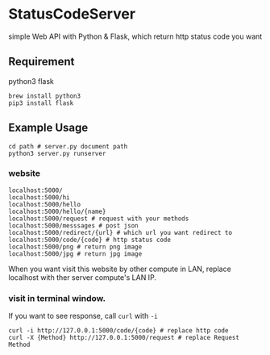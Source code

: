 # StatusCodeServer

simple Web API with Python &amp; Flask, which return http status code you want

## Requirement

python3 flask

```shell
brew install python3
pip3 install flask
```

## Example Usage

```shell
cd path # server.py document path
python3 server.py runserver
```

### website

```
localhost:5000/
localhost:5000/hi
localhost:5000/hello
localhost:5000/hello/{name}
localhost:5000/request # request with your methods
localhost:5000/messsages # post json
localhost:5000/redirect/{url} # which url you want redirect to
localhost:5000/code/{code} # http status code
localhost:5000/png # return png image 
localhost:5000/jpg # return jpg image
```

When you want visit this website by other compute in LAN, replace localhost with ther server compute's LAN IP.

### visit in terminal window.

If you want to see response, call `curl` with `-i`
```shell
curl -i http://127.0.0.1:5000/code/{code} # replace http code
curl -X {Method} http://127.0.0.1:5000/request # replace Request Method
```